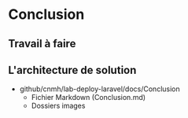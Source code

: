 # Conclusion
## Travail à faire 

## L'architecture de solution 
- github/cnmh/lab-deploy-laravel/docs/Conclusion
  - Fichier Markdown (Conclusion.md)
  - Dossiers images